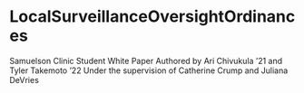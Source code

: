 # LocalSurveillanceOversightOrdinances
Samuelson Clinic Student White Paper Authored by Ari Chivukula ’21 and Tyler Takemoto ’22 Under the supervision of Catherine Crump and Juliana DeVries
